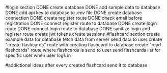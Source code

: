 #login section
DONE create database
DONE add sample data to database
DONE add api key to database to .env file
DONE create database connection
DONE create register route
DONE check email before registration
DONE connect register route to database
DONE create login route 
DONE connect login route to database
DONE sanitize login and register route
create jwt tokens
create sessions
#flashcard section
create example data for database
fetch data from server
send data to user
create "create flashcards" route with creating flashcard to database
create "read flashcards" route where flashcards is send to user
send flashcards list for specific user when user logs in

#addictional ideas
after every created flashcard send it to database 
